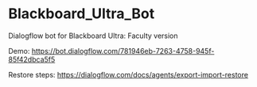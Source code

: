 # Blackboard_Ultra_Bot
Dialogflow bot for Blackboard Ultra: Faculty version

Demo:
https://bot.dialogflow.com/781946eb-7263-4758-945f-85f42dbca5f5 

Restore steps:
https://dialogflow.com/docs/agents/export-import-restore
